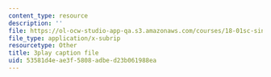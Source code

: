 ```yaml
---
content_type: resource
description: ''
file: https://ol-ocw-studio-app-qa.s3.amazonaws.com/courses/18-01sc-single-variable-calculus-fall-2010/53581d4eae3f5808adbed23b061988ea_JXPe2J069c.vtt
file_type: application/x-subrip
resourcetype: Other
title: 3play caption file
uid: 53581d4e-ae3f-5808-adbe-d23b061988ea
---
```

